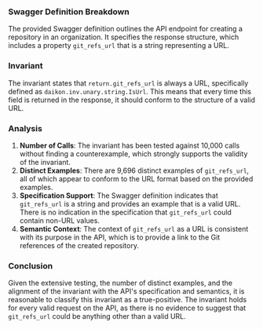 ### Swagger Definition Breakdown
The provided Swagger definition outlines the API endpoint for creating a repository in an organization. It specifies the response structure, which includes a property `git_refs_url` that is a string representing a URL.

### Invariant
The invariant states that `return.git_refs_url` is always a URL, specifically defined as `daikon.inv.unary.string.IsUrl`. This means that every time this field is returned in the response, it should conform to the structure of a valid URL.

### Analysis
1. **Number of Calls**: The invariant has been tested against 10,000 calls without finding a counterexample, which strongly supports the validity of the invariant.
2. **Distinct Examples**: There are 9,696 distinct examples of `git_refs_url`, all of which appear to conform to the URL format based on the provided examples.
3. **Specification Support**: The Swagger definition indicates that `git_refs_url` is a string and provides an example that is a valid URL. There is no indication in the specification that `git_refs_url` could contain non-URL values.
4. **Semantic Context**: The context of `git_refs_url` as a URL is consistent with its purpose in the API, which is to provide a link to the Git references of the created repository.

### Conclusion
Given the extensive testing, the number of distinct examples, and the alignment of the invariant with the API's specification and semantics, it is reasonable to classify this invariant as a true-positive. The invariant holds for every valid request on the API, as there is no evidence to suggest that `git_refs_url` could be anything other than a valid URL.
